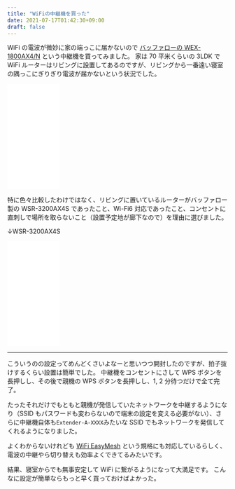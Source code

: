 ```yaml
---
title: "WiFiの中継機を買った"
date: 2021-07-17T01:42:30+09:00
draft: false
---
```


WiFi の電波が微妙に家の端っこに届かないので [バッファローの WEX-1800AX4/N](https://amzn.to/3tAZeNf) という中継機を買ってみました。
家は 70 平米くらいの 3LDK で WiFi ルーターはリビングに設置してあるのですが、リビングから一番遠い寝室の隅っこにぎりぎり電波が届かないという状況でした。

<iframe style="width:120px;height:240px;" marginwidth="0" marginheight="0" scrolling="no" frameborder="0" src="//rcm-fe.amazon-adsystem.com/e/cm?lt1=_blank&bc1=000000&IS2=1&bg1=FFFFFF&fc1=000000&lc1=0000FF&t=satococoa-22&language=ja_JP&o=9&p=8&l=as4&m=amazon&f=ifr&ref=as_ss_li_til&asins=B08VRVCHGS&linkId=82e05dbf9fd728fb4544c2597a9c0395"></iframe>

特に色々比較したわけではなく、リビングに置いているルーターがバッファロー製の WSR-3200AX4S であったこと、Wi-Fi6 対応であったこと、コンセントに直刺しで場所を取らないこと（設置予定地が廊下なので）を理由に選びました。

↓WSR-3200AX4S

<iframe style="width:120px;height:240px;" marginwidth="0" marginheight="0" scrolling="no" frameborder="0" src="//rcm-fe.amazon-adsystem.com/e/cm?lt1=_blank&bc1=000000&IS2=1&bg1=FFFFFF&fc1=000000&lc1=0000FF&t=satococoa-22&language=ja_JP&o=9&p=8&l=as4&m=amazon&f=ifr&ref=as_ss_li_til&asins=B08LG6F4T4&linkId=dc47b56b8532d595e1501a625a31623e"></iframe>

---

こういうのの設定ってめんどくさいよなーと思いつつ開封したのですが、拍子抜けするくらい設置は簡単でした。
中継機をコンセントにさして WPS ボタンを長押しし、その後で親機の WPS ボタンを長押しし、1, 2 分待つだけで全て完了。

たったそれだけでもともと親機が発信していたネットワークを中継するようになり（SSID もパスワードも変わらないので端末の設定を変える必要がない）、さらに中継機自体も`Extender-A-XXXX`みたいな SSID でもネットワークを発信してくれるようになりました。

よくわからないけれども [WiFi EasyMesh](https://www.buffalo.jp/topics/utilize/detail/easymesh.html) という規格にも対応しているらしく、電波の中継やら切り替えも効率よくできてるみたいです。

結果、寝室からでも無事安定して WiFi に繋がるようになって大満足です。
こんなに設定が簡単ならもっと早く買っておけばよかった。
